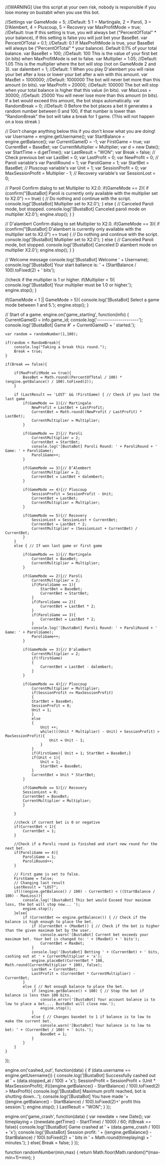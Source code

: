 //[WARNING] Use this script at your own risk, nobody is responsible if you lose money on bustabit when you use this bot.

//Settings
var GameMode = 5;				//Default: 5		1 = Martingale, 2 = Paroli, 3 = D’Alembert, 4 = Pluscoup, 5 = Recovery
var MaxProfitMode = true;		//Default: true		If this setting is true, you will always bet ("PercentOfTotal" * your balance), if this setting is false you will just bet your BaseBet.
var PercentOfTotal = 0.1;		//Default: 0.1		If MaxProfitMode is true, your BaseBet will always be ("PercentOfTotal" * your balance). Default 0.1% of your total balance.
var BaseBet = 100;				//Default: 100		This is the value of your first bet (in bits) when MaxProfitMode is set to false.
var Multiplier = 1.05;			//Default: 1.05		This is the multiplier where the bot will stop (not on GameMode 2 and 3).
var dalembert = 1;				//Default: 1		When you play D'alembert you will raise your bet after a loss or lower your bet after a win with this amount.
var MaxBet = 1000000;			//Default: 1000000	The bot will never bet more than this amount (in bits).
var MaxProfit = 20000;			//Default: 100000	The bot will stop when your total balance is higher that this value (in bits).
var MaxLoss = 30000;			//Default: 25000	You will never lose more than this amount (in bits). If a bet would exceed this amount, the bot stops automatically.
var RandomBreak = 0;			//Default: 0		Before the bot places a bet it generates a random number between 0 and 100, if that number is lower than "RandomBreak" the bot will take a break for 1 game. (This will not happen on a loss streak )

// Don't change anything below this if you don't know what you are doing!
var Username = engine.getUsername();
var StartBalance = engine.getBalance();
var CurrentGameID = -1;
var FirstGame = true;
var CurrentBet = BaseBet;
var CurrentMultiplier = Multiplier;
var d = new Date();
var StartTime = d.getTime();
var LastResult = "WON";
var Break = false;
// Check previous bet
var LastBet = 0;
var LastProfit = 0;
var NewProfit = 0;
// Paroli variable's
var ParoliRound = 1;
var ParoliGame = 1;
var StartBet = BaseBet;
// Pluscoup variable's
var Unit = 1;
var SessionProfit = 0;
var MaxSessionProfit = Multiplier - 1; 
// Recovery variable's
var SessionLost = 0;

// Paroli Confirm dialog to set Multiplier to X2.0.
if(GameMode == 2){
	if (confirm("[BustaBot] Paroli is currently only available with the multiplier set to X2.0") == true) {
       // Do nothing and continue with the script.
	   console.log('[BustaBot] Multiplier set to X2.0');
    } else {
		// Canceled Paroli mode, bot stopped.
        console.log('[BustaBot] Canceled paroli mode on multiplier X2.0');
		engine.stop();
    }
}

// D'alambert Confirm dialog to set Multiplier to X2.0.
if(GameMode == 3){
	if (confirm("[BustaBot] D'alambert is currently only available with the multiplier set to X2.0") == true) {
       // Do nothing and continue with the script.
	   console.log('[BustaBot] Multiplier set to X2.0');
    } else {
		// Canceled Paroli mode, bot stopped.
        console.log('[BustaBot] Canceled D alambert mode on multiplier X2.0');
		engine.stop();
    }
}

// Welcome message
console.log('[BustaBot] Welcome ' + Username);
console.log('[BustaBot] Your start ballance is: ' + (StartBalance / 100).toFixed(2) + ' bits');

//check if the multiplier is 1 or higher.
if(Multiplier < 1){
	console.log('[BustaBot] Your multiplier must be 1.0 or higher.');
	engine.stop();
}

if(GameMode < 1 || GameMode > 5){
	console.log('[BustaBot] Select a game mode between 1 and 5.');
	engine.stop();
}


// Start of a game.
engine.on('game_starting', function(info) {
	CurrentGameID = info.game_id;
	console.log('---------------------');
	console.log('[BustaBot] Game #' + CurrentGameID + ' started.');
	
	var random = randomNumber(1,100);
	
	if(random < RandomBreak){
		console.log("Taking a break this round.");
		Break = true;
	}
	
	if(Break == false){
	
		if(MaxProfitMode == true){
			BaseBet = Math.round((PercentOfTotal / 100) * (engine.getBalance() / 100).toFixed(2));
		}
		
		if (LastResult == 'LOST' && !FirstGame) { // Check if you lost the last game
			if(GameMode == 1){// Martingale
				NewProfit = LastBet + LastProfit;
				CurrentBet = Math.round((NewProfit / LastProfit) * LastBet);
				CurrentMultiplier = Multiplier;
			}
			
			if(GameMode == 2){// Paroli
				CurrentMultiplier = 2;
				CurrentBet = StartBet;
				console.log('[BustaBot] Paroli Round: ' + ParoliRound + ' Game: ' + ParoliGame);
				ParoliGame++;
			}
			
			if(GameMode == 3){// D’Alembert
				CurrentMultiplier = 2;
				CurrentBet = LastBet + dalembert;
			}
			
			if(GameMode == 4){// Pluscoup
				SessionProfit = SessionProfit - Unit;
				CurrentBet = LastBet;
				CurrentMultiplier = Multiplier;
			}
			
			if(GameMode == 5){// Recovery
				SessionLost = SessionLost + CurrentBet;
				CurrentBet = LastBet * 2;
				CurrentMultiplier = (SessionLost + CurrentBet) / CurrentBet;
			}
		}
		else { // If won last game or first game
		
			if(GameMode == 1){// Martingale
				CurrentBet = BaseBet;
				CurrentMultiplier = Multiplier;
			}
			
			if(GameMode == 2){// Paroli
				CurrentMultiplier = 2;
				if(ParoliGame == 1){
					StartBet = BaseBet;
					CurrentBet = StartBet;
				}
				if(ParoliGame == 2){
					CurrentBet = LastBet * 2;
				}
				if(ParoliGame == 3){
					CurrentBet = LastBet * 2;
				}
				console.log('[BustaBot] Paroli Round: ' + ParoliRound + ' Game: ' + ParoliGame);
				ParoliGame++;
			}
			
			if(GameMode == 3){// D'alambert
				CurrentMultiplier = 2;
				if(!FirstGame)
				{
					CurrentBet = LastBet - dalembert;
				}
			}
			
			if(GameMode == 4){// Pluscoup
				CurrentMultiplier = Multiplier;
				if(SessionProfit >= MaxSessionProfit)
				{
				StartBet = BaseBet;
				SessionProfit = 0;
				Unit = 1;
				}
				else
				{
					Unit ++;
					while((((Unit * Multiplier) - Unit) + SessionProfit) > MaxSessionProfit){
						Unit = Unit - 1;
					}
				}
				if(FirstGame){ Unit = 1; StartBet = BaseBet;}
				if(Unit < 1){
					Unit = 1;
					StartBet = BaseBet;
				}
				CurrentBet = Unit * StartBet;	
			}
			
			if(GameMode == 5){// Recovery
			SessionLost = 0;
			CurrentBet = BaseBet;
			CurrentMultiplier = Multiplier;
			}
			
		}
		
		//check if current bet is 0 or negative
		if(CurrentBet < 1){
			CurrentBet = 1;
		}
		
		//Check if a Paroli round is finished and start new round for the next bet.
		if(ParoliGame == 4){
			ParoliGame = 1;
			ParoliRound++;
		}
		
		// First game is set to false.
		FirstGame = false;
		// Changing last result
		LastResult = "LOST";
		if(((engine.getBalance() / 100) - CurrentBet) < ((StartBalance / 100) - MaxLoss)){
			console.log('[BustaBot] This bet would Exceed Your maximum loss, the bot will stop now... ');
			engine.stop();
		}else{
			if (CurrentBet <= engine.getBalance()) { // Check if the balance is high enough to place the bet.
				if (CurrentBet > (MaxBet)) { // Check if the bet is higher than the given maximum bet by the user.
					console.warn('[BustaBot] Current bet exceeds your maximum bet. Your bet is changed to: ' + (MaxBet) + ' bits');
					CurrentBet = MaxBet;
				}
				console.log('[BustaBot] Betting ' + (CurrentBet) + ' bits, cashing out at ' + CurrentMultiplier + 'x');
				engine.placeBet(CurrentBet * 100, Math.round(CurrentMultiplier * 100), false);
				LastBet = CurrentBet;
				LastProfit = (CurrentBet * CurrentMultiplier) - CurrentBet;
			}
			else { // Not enough balance to place the bet.
				if (engine.getBalance() < 100) { // Stop the bot if balance is less then 100 bits.
					console.error('[BustaBot] Your account balance is to low to place a bet.... BustaBot will close now.');
					engine.stop();
				}
				else { // Changes basebet to 1 if balance is to low to make the current bet.
					console.warn('[BustaBot] Your balance is to low to bet: ' + (CurrentBet / 100) + ' bits.');
					BaseBet = 1;
				}
			}
		}
	}
});

engine.on('cashed_out', function(data) {
    if (data.username == engine.getUsername()) {
      console.log('[BustaBot] Successfully cashed out at ' + (data.stopped_at / 100) + 'x');
	  SessionProfit = SessionProfit + (Unit * MaxSessionProfit);
	  if(((engine.getBalance() - StartBalance) / 100).toFixed(2) > MaxProfit){
		console.log('[BustaBot] Maximum profit reached, bot is shutting down...');
		console.log('[BustaBot] You have made '+((engine.getBalance() - StartBalance) / 100).toFixed(2)+' profit this session.');
		engine.stop();
	  }
	  LastResult = "WON";
    }
});


engine.on('game_crash', function(data) {
	var newdate = new Date();
	var timeplaying = ((newdate.getTime() - StartTime) / 1000) / 60;
	if(Break == false){
		console.log('[BustaBot] Game crashed at ' + (data.game_crash / 100) + 'x'); 
		console.log('[BustaBot] Session profit: ' + ((engine.getBalance() - StartBalance) / 100).toFixed(2) + ' bits in ' + Math.round(timeplaying) + ' minutes.');
	} else{
		Break = false;
	}
});

function randomNumber(min,max)
{
    return Math.floor(Math.random()*(max-min+1)+min);
}
